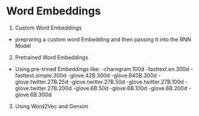 # Word Embeddings
1. Custom Word Embeddings
- prepraring a custom word Embedding and then passing it into the RNN Model
2. Pretrained Word Embeddings
- Using pre-trined Embeddings like:
 -charngram.100d
 -fasttext.en.300d
 -fasttext.simple.300d
 -glove.42B.300d
 -glove.840B.300d
 -glove.twitter.27B.25d
 -glove.twitter.27B.50d
 -glove.twitter.27B.100d
 -glove.twitter.27B.200d
 -glove.6B.50d
 -glove.6B.100d
 -glove.6B.200d
 -glove.6B.300d
3. Using Word2Vec and Gensim
